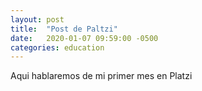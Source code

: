```yaml
---
layout: post
title:  "Post de Paltzi"
date:   2020-01-07 09:59:00 -0500
categories: education
---
```

Aqui hablaremos de mi primer mes en Platzi